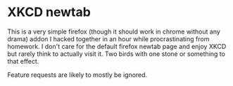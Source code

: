 # XKCD newtab

This is a very simple firefox (though it should work in chrome without any drama) addon I hacked together in an hour while procrastinating from homework. I don't care for the default firefox newtab page and enjoy XKCD but rarely think to actually visit it. Two birds with one stone or something to that effect.

Feature requests are likely to mostly be ignored.
